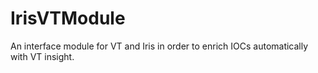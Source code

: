 # IrisVTModule

An interface module for VT and Iris in order to enrich IOCs automatically with VT insight.
